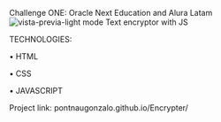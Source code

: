 Challenge ONE: Oracle Next Education and Alura Latam
![vista-previa-light mode](https://github.com/PontnauGonzalo/Encrypter/assets/130486712/af06803b-4272-4c6c-b7c4-6c11f1654396)
Text encryptor with JS

TECHNOLOGIES:

•	HTML

•	CSS

•	JAVASCRIPT

Project link: pontnaugonzalo.github.io/Encrypter/
